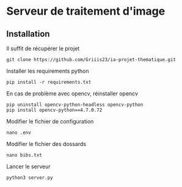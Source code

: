 # Serveur de traitement d'image

## Installation

Il suffit de récupérer le projet
```
git clone https://github.com/Griiis23/ia-projet-thematique.git
```

Installer les requirements python
```
pip install -r requirements.txt
```

En cas de problème avec opencv, réinstaller opencv
```
pip uninstall opencv-python-headless opencv-python
pip install opencv-python==4.7.0.72
```

Modifier le fichier de configuration
```
nano .env
```

Modifier le fichier des dossards
```
nano bibs.txt
```

Lancer le serveur
```
python3 server.py
```
